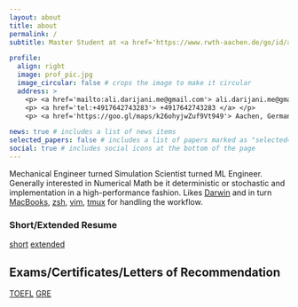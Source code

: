 ```yaml
---
layout: about
title: about
permalink: /
subtitle: Master Student at <a href='https://www.rwth-aachen.de/go/id/a/?lidx=1'> RWTH Aachen University </a>, <a href='https://goo.gl/maps/k26ohyjwZuf9Vt949'> Aachen, Germany </a>

profile:
  align: right
  image: prof_pic.jpg
  image_circular: false # crops the image to make it circular
  address: >
    <p> <a href='mailto:ali.darijani.me@gmail.com'> ali.darijani.me@gmail.com </a> </p>
    <p> <a href='tel:+4917642743283'> +4917642743283 </a> </p>
    <p> <a href='https://goo.gl/maps/k26ohyjwZuf9Vt949'> Aachen, Germany </a> </p>

news: true # includes a list of news items
selected_papers: false # includes a list of papers marked as "selected={true}"
social: true # includes social icons at the bottom of the page
---
```


Mechanical Engineer turned Simulation Scientist turned ML Engineer. Generally interested in Numerical Math be it deterministic or stochastic and implementation in a high-performance fashion. Likes [Darwin](https://en.wikipedia.org/wiki/Darwin_operating_system) and in turn [MacBooks](https://www.apple.com/mac/), [zsh](https://www.zsh.org), [vim](https://www.vim.org), [tmux](https://github.com/tmux/tmux/wiki) for handling the workflow. 
### Short/Extended Resume
[short](https://github.com/adarijani/adarijani.github.io/blob/master/assets/pdf/short_resume.pdf)
[extended](https://github.com/adarijani/adarijani.github.io/blob/master/assets/pdf/extended_resume.pdf)
## Exams/Certificates/Letters of Recommendation
[TOEFL](https://github.com/adarijani/adarijani.github.io/blob/master/assets/pdf/TOEFL.pdf)
[GRE](https://github.com/adarijani/adarijani.github.io/blob/master/assets/pdf/GRE.pdf)


